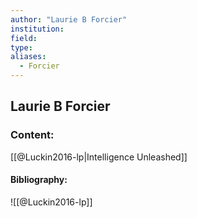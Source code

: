```yaml
---
author: "Laurie B Forcier"
institution:
field:
type:
aliases:
  - Forcier
---
```


## Laurie B Forcier

### Content:
[[@Luckin2016-lp|Intelligence Unleashed]]

#### Bibliography:

![[@Luckin2016-lp]]